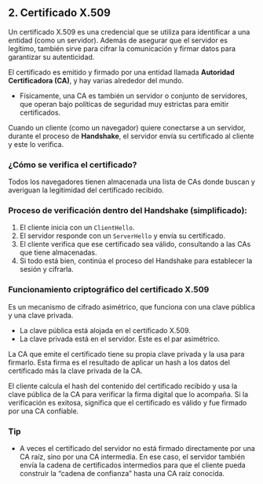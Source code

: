 ## 2. Certificado X.509

Un certificado X.509 es una credencial que se utiliza para identificar a una entidad (como un servidor). Además de asegurar que el servidor es legítimo, también sirve para cifrar la comunicación y firmar datos para garantizar su autenticidad.

El certificado es emitido y firmado por una entidad llamada **Autoridad Certificadora (CA)**, y hay varias alrededor del mundo.

- Físicamente, una CA es también un servidor o conjunto de servidores, que operan bajo políticas de seguridad muy estrictas para emitir certificados.

Cuando un cliente (como un navegador) quiere conectarse a un servidor, durante el proceso de **Handshake**, el servidor envía su certificado al cliente y este lo verifica.

### ¿Cómo se verifica el certificado?

Todos los navegadores tienen almacenada una lista de CAs donde buscan y averiguan la legitimidad del certificado recibido.

### Proceso de verificación dentro del Handshake (simplificado):

1. El cliente inicia con un `ClientHello`.  
2. El servidor responde con un `ServerHello` y envía su certificado.  
3. El cliente verifica que ese certificado sea válido, consultando a las CAs que tiene almacenadas.  
4. Si todo está bien, continúa el proceso del Handshake para establecer la sesión y cifrarla.

### Funcionamiento criptográfico del certificado X.509

Es un mecanismo de cifrado asimétrico, que funciona con una clave pública y una clave privada.

- La clave pública está alojada en el certificado X.509.  
- La clave privada está en el servidor. Este es el par asimétrico.

La CA que emite el certificado tiene su propia clave privada y la usa para firmarlo. Esta firma es el resultado de aplicar un hash a los datos del certificado más la clave privada de la CA.

El cliente calcula el hash del contenido del certificado recibido y usa la clave pública de la CA para verificar la firma digital que lo acompaña. Si la verificación es exitosa, significa que el certificado es válido y fue firmado por una CA confiable.

### Tip

- A veces el certificado del servidor no está firmado directamente por una CA raíz, sino por una CA intermedia. En ese caso, el servidor también envía la cadena de certificados intermedios para que el cliente pueda construir la “cadena de confianza” hasta una CA raíz conocida.
